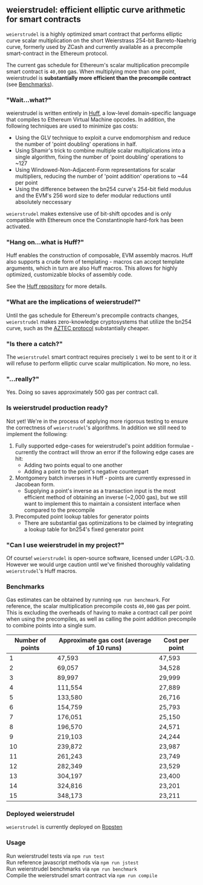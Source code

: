 ## **weierstrudel**: efficient elliptic curve arithmetic for smart contracts  

`weierstrudel` is a highly optimized smart contract that performs elliptic curve scalar multiplication on the short Weierstrass 254-bit Barreto-Naehrig curve, formerly used by ZCash and currently available as a precompile smart-contract in the Ethereum protocol.  

The current gas schedule for Ethereum's scalar multiplication precompile smart contract is `40,000` gas. When multiplying more than one point, weierstrudel is **substantially more efficient than the precompile contract** (see [Benchmarks](#benchmarks)).

### **"Wait...what?"**  

weierstrudel is written entirely in [Huff](https://github.com/AztecProtocol/huff), a low-level domain-specific language that compiles to Ethereum Virtual Machine opcodes. In addition, the following techniques are used to minimize gas costs:  

* Using the GLV technique to exploit a curve endomorphism and reduce the number of 'point doubling' operations in half.  
* Using Shamir's trick to combine multiple scalar multiplications into a single algorithm, fixing the number of 'point doubling' operations to ~127  
* Using Windowed-Non-Adjacent-Form representations for scalar multipliers, reducing the number of 'point addition' operations to ~44 per point  
* Using the difference between the bn254 curve's 254-bit field modulus and the EVM's 256 word size to defer modular reductions until absolutely neccessary  

`weierstrudel` makes extensive use of bit-shift opcodes and is only compatible with Ethereum once the Constantinople hard-fork has been activated.  

### **"Hang on...what is Huff?"**

Huff enables the construction of composable, EVM assembly macros. Huff also supports a crude form of templating - macros can accept template arguments, which in turn are also Huff macros. This allows for highly optimized, customizable blocks of assembly code.  

See the [Huff repository](https://github.com/AztecProtocol/huff) for more details.

### **"What are the implications of weierstrudel?"**

Until the gas schedule for Ethereum's precompile contracts changes, `weierstrudel` makes zero-knowledge cryptosystems that utilize the bn254 curve, such as the [AZTEC protocol](https://github.com/AztecProtocol/AZTEC/) substantially cheaper.

### **"Is there a catch?"**  

The `weierstrudel` smart contract requires precisely `1` wei to be sent to it or it will refuse to perform elliptic curve scalar multiplication. No more, no less.  

### **"...really?"**  

Yes. Doing so saves approximately 500 gas per contract call.

### **Is weierstrudel production ready?**

Not yet! We're in the process of applying more rigorous testing to ensure the correctness of `weierstrudel`'s algorithms. In addition we still need to implement the following:  

1. Fully supported edge-cases for weierstrudel's point addition formulae - currently the contract will throw an error if the following edge cases are hit:
    * Adding two points equal to one another
    * Adding a point to the point's negative counterpart
2. Montgomery batch inverses in Huff - points are currently expressed in Jacobean form.
    * Supplying a point's inverse as a transaction input is the most efficient method of obtaining an inverse (~2,000 gas), but we still want to implement this to maintain a consistent interface when compared to the precompile
3. Precomputed point lookup tables for generator points
    * There are substantial gas optimizations to be claimed by integrating a lookup table for bn254's fixed generator point

### **"Can I use weierstrudel in my project?"**  

Of course! `weierstrudel` is open-source software, licensed under LGPL-3.0. However we would urge caution until we've finished thoroughly validating `weierstrudel`'s Huff macros.

### **Benchmarks**

Gas estimates can be obtained by running `npm run benchmark`. For reference, the scalar multiplication precompile costs `40,000` gas per point. This is excluding the overheads of having to make a contract call per point when using the precompiles, as well as calling the point addition precompile to combine points into a single sum.

Number of points | Approximate gas cost (average of 10 runs) | Cost per point
--- | --- | ---
1 | 47,593 | 47,593
2 | 69,057 | 34,528
3 | 89,997 | 29,999
4 | 111,554 | 27,889
5 | 133,580 | 26,716
6 | 154,759 | 25,793
7 | 176,051 | 25,150
8 | 196,570 | 24,571
9 | 219,103 | 24,244
10 | 239,872 | 23,987
11 | 261,243 | 23,749
12 | 282,349 | 23,529
13 | 304,197 | 23,400
14 | 324,816 | 23,201
15 | 348,173 | 23,211

### **Deployed weierstrudel**

`weierstrudel` is currently deployed on [Ropsten](https://ropsten.etherscan.io/address/0xd68131a43ca870ce0a27f5ace6c696dd6c442683#code)

### **Usage**

Run weierstrudel tests via `npm run test`  
Run reference javascript methods via `npm run jstest`  
Run weierstrudel benchmarks via `npm run benchmark`  
Compile the weierstrudel smart contract via `npm run compile`
